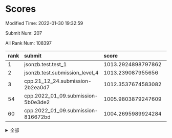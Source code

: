 # Scores

Modified Time: 2022-01-30 19:32:59

Submit Num: 207

All Rank Num: 108397

| rank |               submit               |       score        |       sigma        | pk_num |
| :--- | :--------------------------------- | :----------------- | :----------------- | :----- |
| 1    | jsonzb.test.test_1                 | 1013.2924898797862 | 0.7931976889943729 | 2094   |
| 2    | jsonzb.test.submission_level_4     | 1013.239087955656  | 0.7876971264781542 | 2098   |
| 3    | cpp.21_12_24.submission-2b2ea0d7   | 1012.3537674583082 | 0.815321480455084  | 2095   |
| 54   | cpp.2022_01_09.submission-5b0e3de2 | 1005.9803879247609 | 0.7164648504204663 | 2091   |
| 60   | cpp.2022_01_09.submission-816672bd | 1004.2695989924284 | 0.7104192879576401 | 2096   |


<details>
<summary>全部</summary>

| rank |                 submit                 |       score        |       sigma        | pk_num |
| :--- | :------------------------------------- | :----------------- | :----------------- | :----- |
| 1    | jsonzb.test.test_1                     | 1013.2924898797862 | 0.7931976889943729 | 2094   |
| 2    | jsonzb.test.submission_level_4         | 1013.239087955656  | 0.7876971264781542 | 2098   |
| 3    | cpp.21_12_24.submission-2b2ea0d7       | 1012.3537674583082 | 0.815321480455084  | 2095   |
| 4    | gobigger.level_3.submission_level_3_22 | 1011.8566535406778 | 0.7684423208329113 | 2099   |
| 5    | gobigger.level_3.submission_level_3_45 | 1011.6763481396506 | 0.774904518604643  | 2099   |
| 6    | gobigger.level_3.submission_level_3_30 | 1011.5806102411764 | 0.7493677824948202 | 2096   |
| 7    | gobigger.level_3.submission_level_3_10 | 1011.3355899104156 | 0.7741777519196094 | 2097   |
| 8    | gobigger.level_3.submission_level_3_3  | 1011.2975784736582 | 0.7864513641620574 | 2098   |
| 9    | gobigger.level_3.submission_level_3_15 | 1010.9510675236933 | 0.7445147229815942 | 2092   |
| 10   | gobigger.level_3.submission_level_3_48 | 1010.7767656258021 | 0.7644294451560089 | 2094   |
| 11   | gobigger.level_3.submission_level_3_35 | 1010.5188324811604 | 0.7751599580558751 | 2097   |
| 12   | gobigger.level_3.submission_level_3_28 | 1010.5119191756893 | 0.7678880231293108 | 2093   |
| 13   | gobigger.level_3.submission_level_3_5  | 1010.5085155229465 | 0.7508910972872993 | 2094   |
| 14   | gobigger.level_3.submission_level_3_29 | 1010.4857465996199 | 0.7798459630321942 | 2095   |
| 15   | gobigger.level_3.submission_level_3_0  | 1010.4118022236114 | 0.7679763984243023 | 2094   |
| 16   | gobigger.level_3.submission_level_3_16 | 1010.3653753324267 | 0.7571906209199665 | 2092   |
| 17   | gobigger.level_3.submission_level_3_44 | 1010.3442141928423 | 0.7496127809017469 | 2094   |
| 18   | gobigger.level_3.submission_level_3_7  | 1010.3222880634727 | 0.7512342593530575 | 2097   |
| 19   | gobigger.level_3.submission_level_3_8  | 1010.2926753599443 | 0.7741872806060812 | 2094   |
| 20   | gobigger.level_3.submission_level_3_33 | 1010.1974593269965 | 0.7490647149680213 | 2095   |
| 21   | gobigger.level_3.submission_level_3_34 | 1010.1466460055641 | 0.7659805649823097 | 2095   |
| 22   | gobigger.level_3.submission_level_3_20 | 1010.1387334755251 | 0.7840146816117639 | 2091   |
| 23   | gobigger.level_3.submission_level_3_36 | 1009.9830476603681 | 0.7530225874691805 | 2096   |
| 24   | gobigger.level_3.submission_level_3_2  | 1009.9249585306327 | 0.7581783799719977 | 2096   |
| 25   | gobigger.level_3.submission_level_3_41 | 1009.8547852585227 | 0.7565532524133297 | 2096   |
| 26   | gobigger.level_3.submission_level_3_11 | 1009.8518315393308 | 0.7433247150677046 | 2094   |
| 27   | gobigger.level_3.submission_level_3_47 | 1009.7744560720555 | 0.7659899493212659 | 2092   |
| 28   | gobigger.level_3.submission_level_3_26 | 1009.7523150970331 | 0.7539347872755933 | 2095   |
| 29   | gobigger.level_3.submission_level_3_14 | 1009.714417330949  | 0.7588924683570759 | 2091   |
| 30   | gobigger.level_3.submission_level_3_17 | 1009.7138424864562 | 0.7811595087806121 | 2090   |
| 31   | gobigger.level_3.submission_level_3_18 | 1009.7118216882825 | 0.748253403918711  | 2088   |
| 32   | gobigger.level_3.submission_level_3_13 | 1009.6759382771918 | 0.7448802093028745 | 2094   |
| 33   | gobigger.level_3.submission_level_3_12 | 1009.6640253606241 | 0.7355995457227632 | 2092   |
| 34   | gobigger.level_3.submission_level_3_32 | 1009.635996280687  | 0.7767387875749727 | 2095   |
| 35   | gobigger.level_3.submission_level_3_38 | 1009.5999124070757 | 0.7543951301669739 | 2095   |
| 36   | gobigger.level_3.submission_level_3_4  | 1009.5801727287743 | 0.7494499103845824 | 2094   |
| 37   | gobigger.level_3.submission_level_3_23 | 1009.5338543285482 | 0.748394414217568  | 2096   |
| 38   | gobigger.level_3.submission_level_3_39 | 1009.4440583611058 | 0.7692310002816466 | 2095   |
| 39   | gobigger.level_3.submission_level_3_21 | 1009.420858776858  | 0.7579146623208387 | 2093   |
| 40   | gobigger.level_3.submission_level_3_6  | 1009.4003391875669 | 0.7444336782493122 | 2095   |
| 41   | gobigger.level_3.submission_level_3_31 | 1009.3538209603548 | 0.7670108280672759 | 2089   |
| 42   | gobigger.level_3.submission_level_3_24 | 1009.3413048458733 | 0.7476490118615482 | 2092   |
| 43   | gobigger.level_3.submission_level_3_27 | 1009.3377098619209 | 0.7334025752598019 | 2091   |
| 44   | gobigger.level_3.submission_level_3_19 | 1009.3265940896886 | 0.7524727369301936 | 2091   |
| 45   | gobigger.level_3.submission_level_3_46 | 1009.0449552264581 | 0.7567428463908653 | 2091   |
| 46   | gobigger.level_3.submission_level_3_9  | 1009.0081126502505 | 0.7534921651709701 | 2091   |
| 47   | gobigger.level_3.submission_level_3_25 | 1008.9488939015977 | 0.7515583900538105 | 2099   |
| 48   | gobigger.level_3.submission_level_3_1  | 1008.8718835438465 | 0.7396448806666223 | 2093   |
| 49   | gobigger.level_3.submission_level_3_40 | 1008.7323592927257 | 0.7364459180133034 | 2090   |
| 50   | gobigger.level_3.submission_level_3_49 | 1008.5977763305475 | 0.7386754827574387 | 2095   |
| 51   | gobigger.level_3.submission_level_3_43 | 1008.533064227957  | 0.7421775643668024 | 2097   |
| 52   | gobigger.level_3.submission_level_3_37 | 1008.3666513161963 | 0.7557462835431884 | 2098   |
| 53   | gobigger.level_3.submission_level_3_42 | 1007.2313496841533 | 0.7248594129740233 | 2096   |
| 54   | cpp.2022_01_09.submission-5b0e3de2     | 1005.9803879247609 | 0.7164648504204663 | 2091   |
| 55   | gobigger.level_1.submission_level_1_34 | 1005.4295755943473 | 0.7283171662931288 | 2091   |
| 56   | gobigger.level_1.submission_level_1_19 | 1004.9345613958398 | 0.7295593835586366 | 2099   |
| 57   | gobigger.level_1.submission_level_1_5  | 1004.6583625321523 | 0.7166067633462466 | 2097   |
| 58   | gobigger.level_1.submission_level_1_20 | 1004.571737281541  | 0.7148545967297583 | 2090   |
| 59   | gobigger.level_1.submission_level_1_33 | 1004.4412705345491 | 0.7217024537916473 | 2095   |
| 60   | cpp.2022_01_09.submission-816672bd     | 1004.2695989924284 | 0.7104192879576401 | 2096   |
| 61   | gobigger.level_1.submission_level_1_38 | 1004.2678681925557 | 0.7264525936590259 | 2088   |
| 62   | gobigger.level_1.submission_level_1_44 | 1004.1206793275687 | 0.7209404219474672 | 2095   |
| 63   | gobigger.level_1.submission_level_1_49 | 1003.8272767636705 | 0.7248112170938439 | 2092   |
| 64   | gobigger.level_1.submission_level_1_41 | 1003.7674248161433 | 0.7152381613124089 | 2092   |
| 65   | gobigger.level_1.submission_level_1_27 | 1003.7436165991725 | 0.7294842783429327 | 2096   |
| 66   | gobigger.level_1.submission_level_1_37 | 1003.7345081960311 | 0.7038123991909289 | 2092   |
| 67   | gobigger.level_1.submission_level_1_24 | 1003.7245666151894 | 0.713948282294897  | 2094   |
| 68   | gobigger.level_1.submission_level_1_29 | 1003.6239944246178 | 0.7083030285813416 | 2095   |
| 69   | gobigger.level_1.submission_level_1_45 | 1003.6088727907966 | 0.70908854009778   | 2096   |
| 70   | gobigger.level_1.submission_level_1_21 | 1003.5616322899202 | 0.7128567433512836 | 2096   |
| 71   | gobigger.level_1.submission_level_1_4  | 1003.5426045152857 | 0.7211044609944428 | 2096   |
| 72   | gobigger.level_1.submission_level_1_15 | 1003.4487309028175 | 0.7116383315440712 | 2097   |
| 73   | gobigger.level_1.submission_level_1_16 | 1003.4419983610217 | 0.7284060755293632 | 2094   |
| 74   | gobigger.level_1.submission_level_1_42 | 1003.4368734977888 | 0.7292706597421229 | 2096   |
| 75   | gobigger.level_1.submission_level_1_40 | 1003.4182165571852 | 0.7208638788409911 | 2093   |
| 76   | gobigger.level_1.submission_level_1_0  | 1003.3640329284841 | 0.7105266768693417 | 2096   |
| 77   | gobigger.level_1.submission_level_1_23 | 1003.3095614738514 | 0.7308347067041849 | 2098   |
| 78   | gobigger.level_1.submission_level_1_1  | 1003.3046124151249 | 0.7018550033327129 | 2096   |
| 79   | gobigger.level_1.submission_level_1_39 | 1003.2936846083123 | 0.7085740500561089 | 2094   |
| 80   | gobigger.level_1.submission_level_1_43 | 1003.2139234881158 | 0.7033137218259409 | 2099   |
| 81   | gobigger.level_1.submission_level_1_48 | 1003.1973347100094 | 0.7136819822888885 | 2097   |
| 82   | gobigger.level_1.submission_level_1_35 | 1003.1717669675614 | 0.7137951905212752 | 2092   |
| 83   | gobigger.level_1.submission_level_1_6  | 1003.1434623288992 | 0.7153098205394882 | 2097   |
| 84   | gobigger.level_1.submission_level_1_2  | 1003.1085244851514 | 0.7114191424049786 | 2093   |
| 85   | gobigger.level_1.submission_level_1_30 | 1003.0429044851905 | 0.7160222190329594 | 2099   |
| 86   | gobigger.level_1.submission_level_1_17 | 1003.0142845014672 | 0.709324990579149  | 2095   |
| 87   | gobigger.level_1.submission_level_1_46 | 1002.9753632511838 | 0.7215978833670473 | 2091   |
| 88   | gobigger.level_1.submission_level_1_36 | 1002.9730813419262 | 0.7215008642383978 | 2097   |
| 89   | gobigger.level_1.submission_level_1_8  | 1002.9311633673873 | 0.7194467649139432 | 2098   |
| 90   | gobigger.level_1.submission_level_1_47 | 1002.9259751736615 | 0.71179215219366   | 2096   |
| 91   | gobigger.level_1.submission_level_1_25 | 1002.8589431102887 | 0.7190902346584188 | 2100   |
| 92   | gobigger.level_1.submission_level_1_9  | 1002.7982091381135 | 0.7090421544783337 | 2090   |
| 93   | gobigger.level_1.submission_level_1_14 | 1002.7394032962509 | 0.7118428653116091 | 2094   |
| 94   | gobigger.level_1.submission_level_1_11 | 1002.7320411900944 | 0.7097692036623823 | 2093   |
| 95   | gobigger.level_1.submission_level_1_13 | 1002.703054840036  | 0.7182912480597099 | 2095   |
| 96   | gobigger.level_1.submission_level_1_12 | 1002.6411184613297 | 0.7246634692470381 | 2095   |
| 97   | gobigger.level_1.submission_level_1_10 | 1002.4800793636592 | 0.7226487666140246 | 2095   |
| 98   | gobigger.level_1.submission_level_1_26 | 1002.3496993489225 | 0.710586172024832  | 2097   |
| 99   | gobigger.level_1.submission_level_1_32 | 1002.2818159113912 | 0.7135379660189723 | 2100   |
| 100  | gobigger.level_1.submission_level_1_31 | 1002.2013302322099 | 0.7038551652942386 | 2090   |
| 101  | gobigger.level_1.submission_level_1_22 | 1002.1791149815659 | 0.7113749725490891 | 2102   |
| 102  | gobigger.level_1.submission_level_1_7  | 1002.1327656023194 | 0.7206623220180213 | 2096   |
| 103  | gobigger.level_1.submission_level_1_28 | 1001.9532297545917 | 0.7145355613014499 | 2099   |
| 104  | gobigger.level_1.submission_level_1_18 | 1001.4860319081777 | 0.7107295815000089 | 2093   |
| 105  | gobigger.level_1.submission_level_1_3  | 1001.4355836728157 | 0.7189024252235916 | 2094   |
| 106  | gobigger.random.submission_random_48   | 997.1419005528963  | 0.6962499578103133 | 2095   |
| 107  | gobigger.random.submission_random_5    | 997.0125259967879  | 0.7039279354108862 | 2091   |
| 108  | gobigger.random.submission_random_46   | 996.9641587273126  | 0.702735861766413  | 2092   |
| 109  | gobigger.random.submission_random_23   | 996.9582182559506  | 0.7068340679248244 | 2094   |
| 110  | gobigger.random.submission_random_12   | 996.7935740113843  | 0.6958084477517666 | 2096   |
| 111  | gobigger.random.submission_random_8    | 996.7637522740786  | 0.6958919456674997 | 2098   |
| 112  | gobigger.random.submission_random_4    | 996.681461836188   | 0.7227242505052566 | 2097   |
| 113  | gobigger.random.submission_random_44   | 996.6720890214079  | 0.7052676252375935 | 2091   |
| 114  | gobigger.random.submission_random_42   | 996.598804700859   | 0.7183355920239278 | 2094   |
| 115  | gobigger.random.submission_random_15   | 996.5780250658124  | 0.7057258010694738 | 2093   |
| 116  | gobigger.random.submission_random_26   | 996.4776320283538  | 0.7126870505569668 | 2094   |
| 117  | gobigger.random.submission_random_33   | 996.4168041762084  | 0.7141045149593224 | 2095   |
| 118  | gobigger.random.submission_random_38   | 996.3280997492232  | 0.716354101538905  | 2095   |
| 119  | gobigger.random.submission_random_20   | 996.2903179461971  | 0.707341370658233  | 2095   |
| 120  | gobigger.random.submission_random_47   | 996.2227913563507  | 0.7173283011348601 | 2091   |
| 121  | gobigger.random.submission_random_32   | 996.1732183309201  | 0.6991477887023937 | 2093   |
| 122  | gobigger.random.submission_random_21   | 996.1061796572526  | 0.7104875937137436 | 2094   |
| 123  | gobigger.random.submission_random_9    | 996.0632797083566  | 0.7123440877166366 | 2095   |
| 124  | gobigger.random.submission_random_19   | 996.049430539681   | 0.7087404520480501 | 2095   |
| 125  | gobigger.random.submission_random_41   | 995.9957346399295  | 0.6987879436216606 | 2095   |
| 126  | gobigger.random.submission_random_28   | 995.9731688858265  | 0.7183580796775475 | 2095   |
| 127  | gobigger.random.submission_random_13   | 995.9086821805842  | 0.7049320175937341 | 2101   |
| 128  | gobigger.random.submission_random_27   | 995.8889135481304  | 0.7222925737219194 | 2094   |
| 129  | gobigger.random.submission_random_24   | 995.8570974057801  | 0.7115721808049392 | 2100   |
| 130  | gobigger.random.submission_random_2    | 995.8530433689626  | 0.7191512163815326 | 2094   |
| 131  | gobigger.random.submission_random_40   | 995.7445811009292  | 0.707601979479793  | 2097   |
| 132  | gobigger.random.submission_random_10   | 995.7274251803625  | 0.7086203974628145 | 2094   |
| 133  | gobigger.random.submission_random_49   | 995.7110772699233  | 0.7195499115170564 | 2094   |
| 134  | gobigger.random.submission_random_17   | 995.704557905459   | 0.7020669535497986 | 2091   |
| 135  | gobigger.random.submission_random_16   | 995.7020013444844  | 0.7160411156643487 | 2089   |
| 136  | gobigger.random.submission_random_43   | 995.6785015098347  | 0.7128250941560652 | 2096   |
| 137  | gobigger.random.submission_random_34   | 995.6676915852917  | 0.7265240083118372 | 2094   |
| 138  | gobigger.random.submission_random_11   | 995.6634002102708  | 0.6993451811419057 | 2093   |
| 139  | gobigger.random.submission_random_22   | 995.6263551703273  | 0.7092413116794181 | 2092   |
| 140  | gobigger.random.submission_random_29   | 995.5948264261891  | 0.7387918535564252 | 2098   |
| 141  | gobigger.random.submission_random_45   | 995.5826779246825  | 0.7059358514721913 | 2097   |
| 142  | gobigger.random.submission_random_25   | 995.4686492899888  | 0.7067421519932964 | 2092   |
| 143  | gobigger.random.submission_random_3    | 995.439546203646   | 0.7148552063209692 | 2095   |
| 144  | gobigger.random.submission_random_1    | 995.4238031276725  | 0.7049207476039618 | 2100   |
| 145  | gobigger.random.submission_random_36   | 995.3833681250449  | 0.7182719239743025 | 2097   |
| 146  | gobigger.random.submission_random_35   | 995.3326743389821  | 0.7116874309116676 | 2099   |
| 147  | gobigger.random.submission_random_0    | 995.284165512911   | 0.7042399741054925 | 2095   |
| 148  | gobigger.random.submission_random_18   | 995.2541363961317  | 0.7206155168236086 | 2093   |
| 149  | gobigger.random.submission_random_37   | 995.2227132997687  | 0.6991943912198423 | 2097   |
| 150  | gobigger.random.submission_random_14   | 995.2167291815009  | 0.7085369702504359 | 2094   |
| 151  | gobigger.random.submission_random_6    | 995.1745740767564  | 0.713205760649309  | 2093   |
| 152  | gobigger.random.submission_random_30   | 995.1262874683817  | 0.7113769895971195 | 2100   |
| 153  | gobigger.random.submission_random_7    | 995.1191712497382  | 0.707651081353664  | 2098   |
| 154  | gobigger.random.submission_random_31   | 995.0288447963762  | 0.7113694770545962 | 2095   |
| 155  | gobigger.level_2.submission_level_2_11 | 994.4911730110406  | 0.7163235168078168 | 2098   |
| 156  | gobigger.random.submission_random_39   | 994.4193672940365  | 0.7166898244985173 | 2094   |
| 157  | gobigger.level_2.submission_level_2_42 | 994.1864894678401  | 0.7354779451335751 | 2095   |
| 158  | gobigger.level_2.submission_level_2_45 | 993.7831433873268  | 0.7292390614263212 | 2097   |
| 159  | gobigger.level_2.submission_level_2_40 | 993.416592410006   | 0.7311761552766207 | 2093   |
| 160  | gobigger.level_2.submission_level_2_2  | 993.4044873411017  | 0.7357802011847662 | 2098   |
| 161  | gobigger.level_2.submission_level_2_28 | 993.2976294246522  | 0.7388572626832037 | 2098   |
| 162  | gobigger.level_2.submission_level_2_35 | 992.999463187478   | 0.7320630270354387 | 2096   |
| 163  | gobigger.level_2.submission_level_2_8  | 992.9887581273089  | 0.740908691008727  | 2089   |
| 164  | gobigger.level_2.submission_level_2_4  | 992.9321551708991  | 0.7501652252437353 | 2093   |
| 165  | gobigger.level_2.submission_level_2_46 | 992.8625613671089  | 0.7441068817711648 | 2093   |
| 166  | gobigger.level_2.submission_level_2_34 | 992.7305553806106  | 0.7446464541974014 | 2096   |
| 167  | gobigger.level_2.submission_level_2_19 | 992.729606150884   | 0.7496541352461125 | 2095   |
| 168  | gobigger.level_2.submission_level_2_31 | 992.6808878177927  | 0.7374123761277498 | 2090   |
| 169  | gobigger.level_2.submission_level_2_41 | 992.6344614679131  | 0.7442265761707204 | 2098   |
| 170  | gobigger.level_2.submission_level_2_29 | 992.6245010795055  | 0.7471765241187776 | 2096   |
| 171  | gobigger.level_2.submission_level_2_26 | 992.6178018485739  | 0.7282057467385186 | 2100   |
| 172  | gobigger.level_2.submission_level_2_15 | 992.5542114279142  | 0.7405286440481463 | 2094   |
| 173  | gobigger.level_2.submission_level_2_38 | 992.5263670556883  | 0.747162905460558  | 2095   |
| 174  | gobigger.level_2.submission_level_2_49 | 992.5118753268788  | 0.7397766384130752 | 2095   |
| 175  | gobigger.level_2.submission_level_2_16 | 992.4848058174376  | 0.756351180550464  | 2088   |
| 176  | gobigger.level_2.submission_level_2_44 | 992.451396311645   | 0.7294150681990514 | 2095   |
| 177  | gobigger.level_2.submission_level_2_18 | 992.3014031048178  | 0.7448362405565351 | 2091   |
| 178  | gobigger.level_2.submission_level_2_0  | 992.278040261534   | 0.7370095232330088 | 2100   |
| 179  | gobigger.level_2.submission_level_2_10 | 992.211217240401   | 0.741100812888627  | 2096   |
| 180  | gobigger.level_2.submission_level_2_48 | 992.154647357928   | 0.7583920704818938 | 2098   |
| 181  | gobigger.level_2.submission_level_2_12 | 992.1367714623581  | 0.7439490553820367 | 2094   |
| 182  | gobigger.level_2.submission_level_2_39 | 992.1094139593874  | 0.7552737674795209 | 2096   |
| 183  | gobigger.level_2.submission_level_2_33 | 992.0741377100599  | 0.7293255654579407 | 2097   |
| 184  | gobigger.level_2.submission_level_2_23 | 992.0487996338753  | 0.7472794742163347 | 2094   |
| 185  | gobigger.level_2.submission_level_2_7  | 991.8478061144259  | 0.7482101833518361 | 2090   |
| 186  | gobigger.level_2.submission_level_2_30 | 991.8207271100863  | 0.7422963924942909 | 2090   |
| 187  | gobigger.level_2.submission_level_2_13 | 991.7744680953676  | 0.7478378347956515 | 2095   |
| 188  | gobigger.level_2.submission_level_2_43 | 991.6019700193634  | 0.7580936578169319 | 2096   |
| 189  | gobigger.level_2.submission_level_2_47 | 991.5566869784235  | 0.7317746530959482 | 2096   |
| 190  | gobigger.level_2.submission_level_2_25 | 991.5515434226654  | 0.7575991862948788 | 2092   |
| 191  | gobigger.level_2.submission_level_2_24 | 991.4957673769076  | 0.7371320409763132 | 2089   |
| 192  | gobigger.level_2.submission_level_2_36 | 991.4310897681903  | 0.7404743925013761 | 2093   |
| 193  | gobigger.level_2.submission_level_2_21 | 991.3211171803134  | 0.739843022075956  | 2095   |
| 194  | gobigger.level_2.submission_level_2_37 | 991.1765340841172  | 0.7759119225347288 | 2092   |
| 195  | gobigger.level_2.submission_level_2_27 | 991.173595802854   | 0.7585924942785237 | 2093   |
| 196  | gobigger.level_2.submission_level_2_9  | 991.0535560881086  | 0.7480146231667805 | 2092   |
| 197  | gobigger.level_2.submission_level_2_3  | 990.9546518814229  | 0.77687584649071   | 2091   |
| 198  | gobigger.level_2.submission_level_2_5  | 990.7904289434022  | 0.7629143171968283 | 2092   |
| 199  | gobigger.level_2.submission_level_2_17 | 990.7832797588662  | 0.761572940544841  | 2094   |
| 200  | gobigger.level_2.submission_level_2_1  | 990.6973585602188  | 0.769984799532952  | 2101   |
| 201  | gobigger.level_2.submission_level_2_22 | 990.6929493617683  | 0.7473451439832052 | 2092   |
| 202  | gobigger.level_2.submission_level_2_20 | 990.5159318599234  | 0.7511731452390557 | 2097   |
| 203  | gobigger.level_2.submission_level_2_32 | 990.5002316295215  | 0.7808976121474974 | 2097   |
| 204  | gobigger.level_2.submission_level_2_6  | 990.4651035934355  | 0.7604102027321574 | 2095   |
| 205  | gobigger.level_2.submission_level_2_14 | 989.6815172292933  | 0.7833538318974279 | 2093   |
| 206  | gobigger.none.submission_none_0        | 977.8292059210071  | 1.328965982564735  | 2093   |
| 207  | gobigger.none.submission_none_1        | 977.4070471706033  | 1.4138445753274875 | 2096   |

</details>